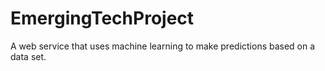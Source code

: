 # EmergingTechProject
A web service that uses machine learning to make predictions based on a data set.
